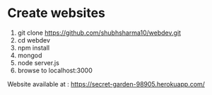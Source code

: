 # Create websites

1. git clone https://github.com/shubhsharma10/webdev.git
1. cd webdev
1. npm install
1. mongod
1. node server.js
1. browse to localhost:3000

Website available at : https://secret-garden-98905.herokuapp.com/
